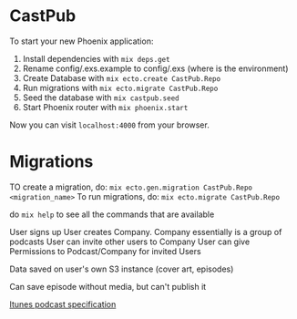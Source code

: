 # CastPub

To start your new Phoenix application:

1. Install dependencies with `mix deps.get`
2. Rename config/<env>.exs.example to config/<env>.exs (where <env> is the environment)
3. Create Database with `mix ecto.create CastPub.Repo`
4. Run migrations with `mix ecto.migrate CastPub.Repo`
5. Seed the database with `mix castpub.seed`
6. Start Phoenix router with `mix phoenix.start`

Now you can visit `localhost:4000` from your browser.

# Migrations
TO create a migration, do: `mix ecto.gen.migration CastPub.Repo <migration_name>`
To run migrations, do: `mix ecto.migrate CastPub.Repo`

do `mix help` to see all the commands that are available


User signs up
User creates Company. Company essentially is a group of podcasts
User can invite other users to Company
User can give Permissions to Podcast/Company for invited Users

Data saved on user's own S3 instance (cover art, episodes)

Can save episode without media, but can't publish it


[Itunes podcast specification](https://www.apple.com/itunes/podcasts/specs.html#rss)



